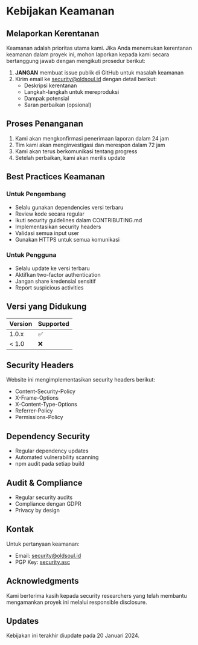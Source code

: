 # Kebijakan Keamanan

## Melaporkan Kerentanan

Keamanan adalah prioritas utama kami. Jika Anda menemukan kerentanan keamanan dalam proyek ini, mohon laporkan kepada kami secara bertanggung jawab dengan mengikuti prosedur berikut:

1. **JANGAN** membuat issue publik di GitHub untuk masalah keamanan
2. Kirim email ke security@oldsoul.id dengan detail berikut:
   - Deskripsi kerentanan
   - Langkah-langkah untuk mereproduksi
   - Dampak potensial
   - Saran perbaikan (opsional)

## Proses Penanganan

1. Kami akan mengkonfirmasi penerimaan laporan dalam 24 jam
2. Tim kami akan menginvestigasi dan merespon dalam 72 jam
3. Kami akan terus berkomunikasi tentang progress
4. Setelah perbaikan, kami akan merilis update

## Best Practices Keamanan

### Untuk Pengembang
- Selalu gunakan dependencies versi terbaru
- Review kode secara regular
- Ikuti security guidelines dalam CONTRIBUTING.md
- Implementasikan security headers
- Validasi semua input user
- Gunakan HTTPS untuk semua komunikasi

### Untuk Pengguna
- Selalu update ke versi terbaru
- Aktifkan two-factor authentication
- Jangan share kredensial sensitif
- Report suspicious activities

## Versi yang Didukung

| Version | Supported          |
| ------- | ------------------ |
| 1.0.x   | :white_check_mark: |
| < 1.0   | :x:                |

## Security Headers

Website ini mengimplementasikan security headers berikut:
- Content-Security-Policy
- X-Frame-Options
- X-Content-Type-Options
- Referrer-Policy
- Permissions-Policy

## Dependency Security

- Regular dependency updates
- Automated vulnerability scanning
- npm audit pada setiap build

## Audit & Compliance

- Regular security audits
- Compliance dengan GDPR
- Privacy by design

## Kontak

Untuk pertanyaan keamanan:
- Email: security@oldsoul.id
- PGP Key: [security.asc](https://oldsoul.id/security.asc)

## Acknowledgments

Kami berterima kasih kepada security researchers yang telah membantu mengamankan proyek ini melalui responsible disclosure.

## Updates

Kebijakan ini terakhir diupdate pada 20 Januari 2024.